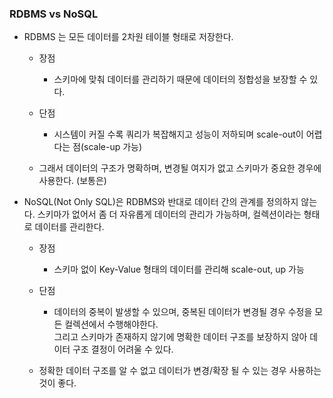 ### RDBMS vs NoSQL 

- RDBMS 는 모든 데이터를 2차원 테이블 형태로 저장한다.
  - 장점
    - 스키마에 맞춰 데이터를 관리하기 때문에 데이터의 정합성을 보장할 수 있다.
  - 단점
    - 시스템이 커질 수록 쿼리가 복잡해지고 성능이 저하되며 scale-out이 어렵다는 점(scale-up 가능)

  - 그래서 데이터의 구조가 명확하며, 변경될 여지가 없고 스키마가 중요한 경우에 사용한다. (보통은)


- NoSQL(Not Only SQL)은 RDBMS와 반대로 데이터 간의 관계를 정의하지 않는다. 
스키마가 없어서 좀 더 자유롭게 데이터의 관리가 가능하며, 컬렉션이라는 형태로 데이터를 관리한다.
  - 장점 
    - 스키마 없이 Key-Value 형태의 데이터를 관리해 scale-out, up 가능
  - 단점 
    - 데이터의 중복이 발생할 수 있으며, 중복된 데이터가 변경될 경우 수정을 모든 컬렉션에서 수행해야한다.\
    그리고 스키마가 존재하지 않기에 명확한 데이터 구조를 보장하지 않아 데이터 구조 결정이 어려울 수 있다.

  - 정확한 데이터 구조를 알 수 없고 데이터가 변경/확장 될 수 있는 경우 사용하는 것이 좋다.